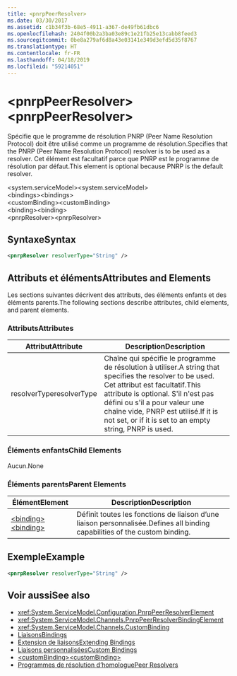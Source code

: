```yaml
---
title: <pnrpPeerResolver>
ms.date: 03/30/2017
ms.assetid: c1b34f3b-68e5-4911-a367-de49fb61dbc6
ms.openlocfilehash: 2404f00b2a3ba03e89c1e21fb25e13cabb8feed3
ms.sourcegitcommit: 0be8a279af6d8a43e03141e349d3efd5d35f8767
ms.translationtype: HT
ms.contentlocale: fr-FR
ms.lasthandoff: 04/18/2019
ms.locfileid: "59214051"
---
```

# <a name="pnrppeerresolver"></a><span data-ttu-id="1e550-101">\<pnrpPeerResolver></span><span class="sxs-lookup"><span data-stu-id="1e550-101">\<pnrpPeerResolver></span></span>
<span data-ttu-id="1e550-102">Spécifie que le programme de résolution PNRP (Peer Name Resolution Protocol) doit être utilisé comme un programme de résolution.</span><span class="sxs-lookup"><span data-stu-id="1e550-102">Specifies that the PNRP (Peer Name Resolution Protocol) resolver is to be used as a resolver.</span></span> <span data-ttu-id="1e550-103">Cet élément est facultatif parce que PNRP est le programme de résolution par défaut.</span><span class="sxs-lookup"><span data-stu-id="1e550-103">This element is optional because PNRP is the default resolver.</span></span>  
  
 <span data-ttu-id="1e550-104">\<system.serviceModel></span><span class="sxs-lookup"><span data-stu-id="1e550-104">\<system.serviceModel></span></span>  
<span data-ttu-id="1e550-105">\<bindings></span><span class="sxs-lookup"><span data-stu-id="1e550-105">\<bindings></span></span>  
<span data-ttu-id="1e550-106">\<customBinding></span><span class="sxs-lookup"><span data-stu-id="1e550-106">\<customBinding></span></span>  
<span data-ttu-id="1e550-107">\<binding></span><span class="sxs-lookup"><span data-stu-id="1e550-107">\<binding></span></span>  
<span data-ttu-id="1e550-108">\<pnrpResolver></span><span class="sxs-lookup"><span data-stu-id="1e550-108">\<pnrpResolver></span></span>  
  
## <a name="syntax"></a><span data-ttu-id="1e550-109">Syntaxe</span><span class="sxs-lookup"><span data-stu-id="1e550-109">Syntax</span></span>  
  
```xml  
<pnrpResolver resolverType="String" />
```  
  
## <a name="attributes-and-elements"></a><span data-ttu-id="1e550-110">Attributs et éléments</span><span class="sxs-lookup"><span data-stu-id="1e550-110">Attributes and Elements</span></span>  
 <span data-ttu-id="1e550-111">Les sections suivantes décrivent des attributs, des éléments enfants et des éléments parents.</span><span class="sxs-lookup"><span data-stu-id="1e550-111">The following sections describe attributes, child elements, and parent elements.</span></span>  
  
### <a name="attributes"></a><span data-ttu-id="1e550-112">Attributs</span><span class="sxs-lookup"><span data-stu-id="1e550-112">Attributes</span></span>  
  
|<span data-ttu-id="1e550-113">Attribut</span><span class="sxs-lookup"><span data-stu-id="1e550-113">Attribute</span></span>|<span data-ttu-id="1e550-114">Description</span><span class="sxs-lookup"><span data-stu-id="1e550-114">Description</span></span>|  
|---------------|-----------------|  
|<span data-ttu-id="1e550-115">resolverType</span><span class="sxs-lookup"><span data-stu-id="1e550-115">resolverType</span></span>|<span data-ttu-id="1e550-116">Chaîne qui spécifie le programme de résolution à utiliser.</span><span class="sxs-lookup"><span data-stu-id="1e550-116">A string that specifies the resolver to be used.</span></span> <span data-ttu-id="1e550-117">Cet attribut est facultatif.</span><span class="sxs-lookup"><span data-stu-id="1e550-117">This attribute is optional.</span></span> <span data-ttu-id="1e550-118">S'il n'est pas défini ou s'il a pour valeur une chaîne vide, PNRP est utilisé.</span><span class="sxs-lookup"><span data-stu-id="1e550-118">If it is not set, or if it is set to an empty string, PNRP is used.</span></span>|  
  
### <a name="child-elements"></a><span data-ttu-id="1e550-119">Éléments enfants</span><span class="sxs-lookup"><span data-stu-id="1e550-119">Child Elements</span></span>  
 <span data-ttu-id="1e550-120">Aucun.</span><span class="sxs-lookup"><span data-stu-id="1e550-120">None</span></span>  
  
### <a name="parent-elements"></a><span data-ttu-id="1e550-121">Éléments parents</span><span class="sxs-lookup"><span data-stu-id="1e550-121">Parent Elements</span></span>  
  
|<span data-ttu-id="1e550-122">Élément</span><span class="sxs-lookup"><span data-stu-id="1e550-122">Element</span></span>|<span data-ttu-id="1e550-123">Description</span><span class="sxs-lookup"><span data-stu-id="1e550-123">Description</span></span>|  
|-------------|-----------------|  
|[<span data-ttu-id="1e550-124">\<binding></span><span class="sxs-lookup"><span data-stu-id="1e550-124">\<binding></span></span>](../../../../../docs/framework/misc/binding.md)|<span data-ttu-id="1e550-125">Définit toutes les fonctions de liaison d’une liaison personnalisée.</span><span class="sxs-lookup"><span data-stu-id="1e550-125">Defines all binding capabilities of the custom binding.</span></span>|  
  
## <a name="example"></a><span data-ttu-id="1e550-126">Exemple</span><span class="sxs-lookup"><span data-stu-id="1e550-126">Example</span></span>  
  
```xml  
<pnrpResolver resolverType="String" />
```  
  
## <a name="see-also"></a><span data-ttu-id="1e550-127">Voir aussi</span><span class="sxs-lookup"><span data-stu-id="1e550-127">See also</span></span>

- <xref:System.ServiceModel.Configuration.PnrpPeerResolverElement>
- <xref:System.ServiceModel.Channels.PnrpPeerResolverBindingElement>
- <xref:System.ServiceModel.Channels.CustomBinding>
- [<span data-ttu-id="1e550-128">Liaisons</span><span class="sxs-lookup"><span data-stu-id="1e550-128">Bindings</span></span>](../../../../../docs/framework/wcf/bindings.md)
- [<span data-ttu-id="1e550-129">Extension de liaisons</span><span class="sxs-lookup"><span data-stu-id="1e550-129">Extending Bindings</span></span>](../../../../../docs/framework/wcf/extending/extending-bindings.md)
- [<span data-ttu-id="1e550-130">Liaisons personnalisées</span><span class="sxs-lookup"><span data-stu-id="1e550-130">Custom Bindings</span></span>](../../../../../docs/framework/wcf/extending/custom-bindings.md)
- [<span data-ttu-id="1e550-131">\<customBinding></span><span class="sxs-lookup"><span data-stu-id="1e550-131">\<customBinding></span></span>](../../../../../docs/framework/configure-apps/file-schema/wcf/custombinding.md)
- [<span data-ttu-id="1e550-132">Programmes de résolution d’homologue</span><span class="sxs-lookup"><span data-stu-id="1e550-132">Peer Resolvers</span></span>](../../../../../docs/framework/wcf/feature-details/peer-resolvers.md)
